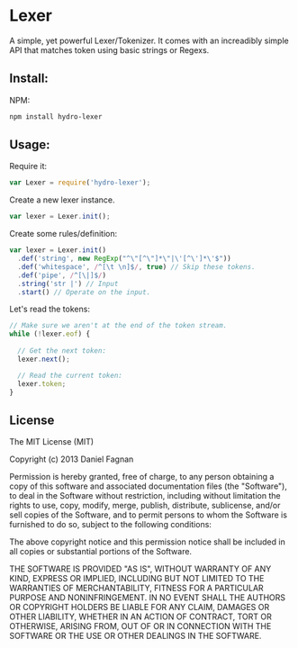 # Lexer

A simple, yet powerful Lexer/Tokenizer. It comes with an increadibly simple API that matches token using basic strings or Regexs.

## Install:

NPM:

```bash
npm install hydro-lexer
```

## Usage:

Require it:

```js
var Lexer = require('hydro-lexer');
```

Create a new lexer instance.

```js
var lexer = Lexer.init();
```

Create some rules/definition:

```js
var lexer = Lexer.init()
  .def('string', new RegExp("^\"[^\"]*\"|\'[^\']*\'$"))
  .def('whitespace', /^[\t \n]$/, true) // Skip these tokens.
  .def('pipe', /^[\|]$/)
  .string('str |') // Input
  .start() // Operate on the input.
```

Let's read the tokens:

```js
// Make sure we aren't at the end of the token stream.
while (!lexer.eof) {
  
  // Get the next token:
  lexer.next();

  // Read the current token:
  lexer.token;
}
```


## License

The MIT License (MIT)

Copyright (c) 2013 Daniel Fagnan

Permission is hereby granted, free of charge, to any person obtaining a copy of
this software and associated documentation files (the "Software"), to deal in
the Software without restriction, including without limitation the rights to
use, copy, modify, merge, publish, distribute, sublicense, and/or sell copies of
the Software, and to permit persons to whom the Software is furnished to do so,
subject to the following conditions:

The above copyright notice and this permission notice shall be included in all
copies or substantial portions of the Software.

THE SOFTWARE IS PROVIDED "AS IS", WITHOUT WARRANTY OF ANY KIND, EXPRESS OR
IMPLIED, INCLUDING BUT NOT LIMITED TO THE WARRANTIES OF MERCHANTABILITY, FITNESS
FOR A PARTICULAR PURPOSE AND NONINFRINGEMENT. IN NO EVENT SHALL THE AUTHORS OR
COPYRIGHT HOLDERS BE LIABLE FOR ANY CLAIM, DAMAGES OR OTHER LIABILITY, WHETHER
IN AN ACTION OF CONTRACT, TORT OR OTHERWISE, ARISING FROM, OUT OF OR IN
CONNECTION WITH THE SOFTWARE OR THE USE OR OTHER DEALINGS IN THE SOFTWARE.
